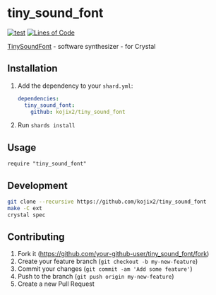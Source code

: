 # tiny_sound_font

[![test](https://github.com/kojix2/tiny_sound_font/actions/workflows/ci.yml/badge.svg)](https://github.com/kojix2/tiny_sound_font/actions/workflows/ci.yml)
[![Lines of Code](https://img.shields.io/endpoint?url=https%3A%2F%2Ftokei.kojix2.net%2Fbadge%2Fgithub%2Fkojix2%2Ftiny_sound_font%2Flines)](https://tokei.kojix2.net/github/kojix2/tiny_sound_font)

[TinySoundFont](https://github.com/schellingb/TinySoundFont) - software synthesizer - for Crystal

## Installation

1. Add the dependency to your `shard.yml`:

   ```yaml
   dependencies:
     tiny_sound_font:
       github: kojix2/tiny_sound_font
   ```

2. Run `shards install`

## Usage

```crystal
require "tiny_sound_font"
```

## Development

```sh
git clone --recursive https://github.com/kojix2/tiny_sound_font
make -C ext
crystal spec
```

## Contributing

1. Fork it (<https://github.com/your-github-user/tiny_sound_font/fork>)
2. Create your feature branch (`git checkout -b my-new-feature`)
3. Commit your changes (`git commit -am 'Add some feature'`)
4. Push to the branch (`git push origin my-new-feature`)
5. Create a new Pull Request
